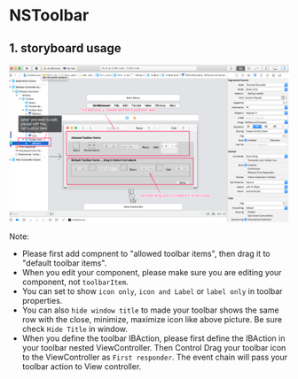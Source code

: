 # NSToolbar

## 1. storyboard usage

![NSToolbar edit](../images/osX/NSToolbar.png)

Note:

-   Please first add compnent to "allowed toolbar items", then drag it to "default toolbar items".
-   When you edit your component, please make sure you are editing your component, not `toolbarItem`.
-   You can set to show `icon only`, `icon and Label` or `label only` in toolbar properties.
-   You can also `hide window title` to made your toolbar shows the same row with the close, minimize, maximize icon like above picture. Be sure check `Hide Title` in window.
-   When you define the toolbar IBAction, please first define the IBAction in your toolbar nested ViewController. Then Control Drag your toolbar icon to the ViewController as `First responder`. The event chain will pass your toolbar action to View controller. 
